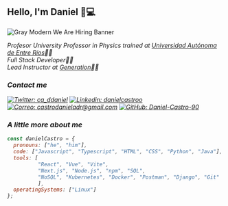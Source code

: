 ## Hello, I'm Daniel 👋💻

![Gray Modern We Are Hiring Banner](https://github.com/Daniel-Castro-90/Daniel-Castro-90/assets/71676668/6da0fdb4-00ec-45bc-a7fb-8d91580f34a8)

<p><em>Profesor University Professor in Physics trained at <a href="https://fcyt.uader.edu.ar">Universidad Autónoma de Entre Ríos</a>🧑‍🎓</br>
<em>Full Stack Developer</em>👨‍💻</br>
<em>Lead Instructor at <a href="https://colombia.generation.org">Generation</a></em>👨‍🏫</p>

### Contact me

[![Twitter: ca_ddaniel](https://img.shields.io/twitter/follow/ca_ddaniel?style=social)](https://twitter.com/ca_ddaniel)
[![Linkedin: danielcastroo](https://img.shields.io/badge/-danielcastroo-blue?style=flat-square&logo=Linkedin&logoColor=white&link=https://www.linkedin.com/in/thaianebraga/)](https://www.linkedin.com/in/danielcastroo/)
[![Correo: castrodanieladr@gmail.com](https://img.shields.io/badge/Email-castrodanieladr%40gmail.com-blue?style=flat&logo=gmail)](mailto:castrodanieladr@gmail.com)
[![GitHub: Daniel-Castro-90](https://img.shields.io/github/followers/Daniel-Castro-90?label=follow&style=social)](https://github.com/Daniel-Castro-90)

### A little more about me 

```javascript
const danielCastro = {
  pronouns: ["he", "him"],
  code: ["Javascript", "Typescript", "HTML", "CSS", "Python", "Java"],
  tools: [
          "React", "Vue", "Vite",
          "Next.js", "Node.js", "npm", "SQL",
          "NoSQL", "Kubernetes", "Docker", "Postman", "Django", "Git"
          ],
  operatingSystems: ["Linux"]
};
